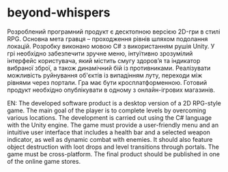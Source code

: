 # beyond-whispers

Розроблений програмний продукт є десктопною версією 2D-гри в стилі RPG. Основна мета гравця – проходження рівнів шляхом подолання локацій. Розробку виконано мовою C# з використанням рушія Unity. У грі необхідно забезпечити зручне меню, інтуїтивно зрозумілий інтерфейс користувача, який містить смугу здоров’я та індикатор вибраної зброї, а також динамічний бій із противниками. Реалізувати можливість руйнування об'єктів із випадінням луту, переходи між рівнями через портали. Гра має бути кросплатформенною. Готовий продукт необхідно опублікувати в одному з онлайн-ігрових магазинів.

EN: The developed software product is a desktop version of a 2D RPG-style game. The main goal of the player is to complete levels by overcoming various locations. The development is carried out using the C# language with the Unity engine. The game must provide a user-friendly menu and an intuitive user interface that includes a health bar and a selected weapon indicator, as well as dynamic combat with enemies. It should also feature object destruction with loot drops and level transitions through portals. The game must be cross-platform. The final product should be published in one of the online game stores.
